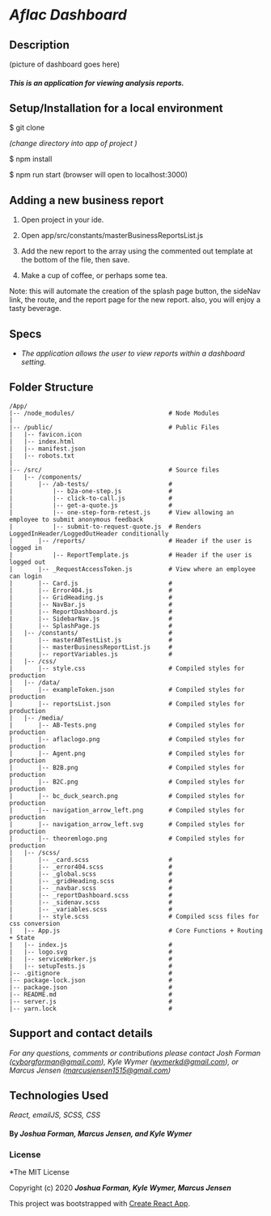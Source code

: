 # _Aflac Dashboard_


## Description

(picture of dashboard goes here)

#### _This is an application for viewing analysis reports._

## Setup/Installation for a local environment

$ git clone

_(change directory into app of project )_

$ npm install

$ npm run start (browser will open to localhost:3000)  


## Adding a new business report

1. Open project in your ide.

2. Open app/src/constants/masterBusinessReportsList.js

3. Add the new report to the array using the commented out template at the bottom of the file, then save.

4. Make a cup of coffee, or perhaps some tea.  

Note: this will automate the creation of the splash page button, the sideNav link, the route, and the report page for the new report. also, you will enjoy a tasty beverage.






## Specs

* _The application allows the user to view reports within a dashboard setting._


## Folder Structure

```
/App/
|-- /node_modules/                          # Node Modules
|
|-- /public/                                # Public Files
|   |-- favicon.icon
|   |-- index.html
|   |-- manifest.json
|   |-- robots.txt
|
|-- /src/                                   # Source files
|   |-- /components/
|       |-- /ab-tests/                      #
|           |-- b2a-one-step.js             #
|           |-- click-to-call.js            #
|           |-- get-a-quote.js              #
|           |-- one-step-form-retest.js     # View allowing an employee to submit anonymous feedback          
|           |-- submit-to-request-quote.js  # Renders LoggedInHeader/LoggedOutHeader conditionally
|       |-- /reports/                       # Header if the user is logged in
|           |-- ReportTemplate.js           # Header if the user is logged out
|       |-- _RequestAccessToken.js          # View where an employee can login
|       |-- Card.js                         #
|       |-- Error404.js                     #
|       |-- GridHeading.js                  #
|       |-- NavBar.js                       #
|       |-- ReportDashboard.js              #
|       |-- SidebarNav.js                   #
|       |-- SplashPage.js                   #
|   |-- /constants/                         #
|       |-- masterABTestList.js             #
|       |-- masterBusinessReportList.js     #
|       |-- reportVariables.js              #
|   |-- /css/            
|       |-- style.css                       # Compiled styles for production              
|   |-- /data/            
|       |-- exampleToken.json               # Compiled styles for production              
|       |-- reportsList.json                # Compiled styles for production              
|   |-- /media/            
|       |-- AB-Tests.png                    # Compiled styles for production              
|       |-- aflaclogo.png                   # Compiled styles for production              
|       |-- Agent.png                       # Compiled styles for production              
|       |-- B2B.png                         # Compiled styles for production              
|       |-- B2C.png                         # Compiled styles for production              
|       |-- bc_duck_search.png              # Compiled styles for production              
|       |-- navigation_arrow_left.png       # Compiled styles for production              
|       |-- navigation_arrow_left.svg       # Compiled styles for production              
|       |-- theoremlogo.png                 # Compiled styles for production              
|   |-- /scss/  
|       |-- _card.scss                      #  
|       |-- _error404.scss                  #  
|       |-- _global.scss                    #  
|       |-- _gridHeading.scss               #                  
|       |-- _navbar.scss                    #  
|       |-- _reportDashboard.scss           #  
|       |-- _sidenav.scss                   #  
|       |-- _variables.scss                 #
|       |-- style.scss                      # Compiled scss files for css conversion
|   |-- App.js                              # Core Functions + Routing + State
|   |-- index.js                            #
|   |-- logo.svg                            #
|   |-- serviceWorker.js                    #
|   |-- setupTests.js                       #
|-- .gitignore                              #
|-- package-lock.json                       #
|-- package.json                            #
|-- README.md                               #
|-- server.js                               #
|-- yarn.lock                               #
```


## Support and contact details

_For any questions, comments or contributions please contact Josh Forman (cyborgforman@gmail.com), Kyle Wymer (wymerkd@gmail.com), or Marcus Jensen (marcusjensen1515@gmail.com)_

## Technologies Used

_React, emailJS, SCSS, CSS_

#### By _**Joshua Forman, Marcus Jensen, and Kyle Wymer**_

### License

*The MIT License


Copyright (c) 2020 **_Joshua Forman, Kyle Wymer, Marcus Jensen_**


This project was bootstrapped with [Create React App](https://github.com/facebook/create-react-app).
